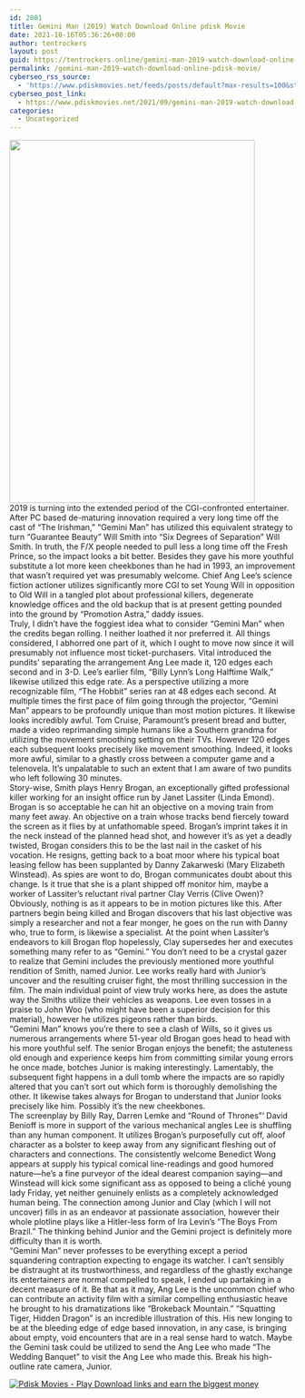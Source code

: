 ```yaml
---
id: 2801
title: Gemini Man (2019) Watch Download Online pdisk Movie
date: 2021-10-16T05:36:26+00:00
author: tentrockers
layout: post
guid: https://tentrockers.online/gemini-man-2019-watch-download-online-pdisk-movie/
permalink: /gemini-man-2019-watch-download-online-pdisk-movie/
cyberseo_rss_source:
  - 'https://www.pdiskmovies.net/feeds/posts/default?max-results=100&start-index=601'
cyberseo_post_link:
  - https://www.pdiskmovies.net/2021/09/gemini-man-2019-watch-download-online.html
categories:
  - Uncategorized
---
```

<div class="separator">
  <a href="https://1.bp.blogspot.com/-ltZfWMWUANI/YTcfDWvZVMI/AAAAAAAAAuk/PYAE786i1g8rEJ61pql4fKqUi_RKTQgQgCLcBGAsYHQ/s1000/Gemini%2BMan%2B%25282019%2529%2BWatch%2BDownload%2BOnline%2Bpdisk%2BMovie.jpg" imageanchor="1"><img loading="lazy" border="0" data-original-height="1000" data-original-width="675" height="640" src="https://1.bp.blogspot.com/-ltZfWMWUANI/YTcfDWvZVMI/AAAAAAAAAuk/PYAE786i1g8rEJ61pql4fKqUi_RKTQgQgCLcBGAsYHQ/w432-h640/Gemini%2BMan%2B%25282019%2529%2BWatch%2BDownload%2BOnline%2Bpdisk%2BMovie.jpg" width="432" /></a>
</div>

<div>
  <span>2019 is turning into the extended period of the CGI-confronted entertainer. After PC based de-maturing innovation required a very long time off the cast of &#8220;The Irishman,&#8221; &#8220;Gemini Man&#8221; has utilized this equivalent strategy to turn &#8220;Guarantee Beauty&#8221; Will Smith into &#8220;Six Degrees of Separation&#8221; Will Smith. In truth, the F/X people needed to pull less a long time off the Fresh Prince, so the impact looks a bit better. Besides they gave his more youthful substitute a lot more keen cheekbones than he had in 1993, an improvement that wasn&#8217;t required yet was presumably welcome. Chief Ang Lee&#8217;s science fiction actioner utilizes significantly more CGI to set Young Will in opposition to Old Will in a tangled plot about professional killers, degenerate knowledge offices and the old backup that is at present getting pounded into the ground by &#8220;Promotion Astra,&#8221; daddy issues.&nbsp;</span>
</div>

<div>
  <span>Truly, I didn&#8217;t have the foggiest idea what to consider &#8220;Gemini Man&#8221; when the credits began rolling. I neither loathed it nor preferred it. All things considered, I abhorred one part of it, which I ought to move now since it will presumably not influence most ticket-purchasers. Vital introduced the pundits&#8217; separating the arrangement Ang Lee made it, 120 edges each second and in 3-D. Lee&#8217;s earlier film, &#8220;Billy Lynn&#8217;s Long Halftime Walk,&#8221; likewise utilized this edge rate. As a perspective utilizing a more recognizable film, &#8220;The Hobbit&#8221; series ran at 48 edges each second. At multiple times the first pace of film going through the projector, &#8220;Gemini Man&#8221; appears to be profoundly unique than most motion pictures. It likewise looks incredibly awful. Tom Cruise, Paramount&#8217;s present bread and butter, made a video reprimanding simple humans like a Southern grandma for utilizing the movement smoothing setting on their TVs. However 120 edges each subsequent looks precisely like movement smoothing. Indeed, it looks more awful, similar to a ghastly cross between a computer game and a telenovela. It&#8217;s unpalatable to such an extent that I am aware of two pundits who left following 30 minutes.&nbsp;</span>
</div>

<div>
  <span>Story-wise, Smith plays Henry Brogan, an exceptionally gifted professional killer working for an insight office run by Janet Lassiter (Linda Emond). Brogan is so acceptable he can hit an objective on a moving train from many feet away. An objective on a train whose tracks bend fiercely toward the screen as it flies by at unfathomable speed. Brogan&#8217;s imprint takes it in the neck instead of the planned head shot, and however it&#8217;s as yet a deadly twisted, Brogan considers this to be the last nail in the casket of his vocation. He resigns, getting back to a boat moor where his typical boat leasing fellow has been supplanted by Danny Zakarweski (Mary Elizabeth Winstead). As spies are wont to do, Brogan communicates doubt about this change. Is it true that she is a plant shipped off monitor him, maybe a worker of Lassiter&#8217;s reluctant rival partner Clay Verris (Clive Owen)?&nbsp;</span>
</div>

<div>
  <span>Obviously, nothing is as it appears to be in motion pictures like this. After partners begin being killed and Brogan discovers that his last objective was simply a researcher and not a fear monger, he goes on the run with Danny who, true to form, is likewise a specialist. At the point when Lassiter&#8217;s endeavors to kill Brogan flop hopelessly, Clay supersedes her and executes something many refer to as &#8220;Gemini.&#8221; You don&#8217;t need to be a crystal gazer to realize that Gemini includes the previously mentioned more youthful rendition of Smith, named Junior. Lee works really hard with Junior&#8217;s uncover and the resulting cruiser fight, the most thrilling succession in the film. The main individual point of view truly works here, as does the astute way the Smiths utilize their vehicles as weapons. Lee even tosses in a praise to John Woo (who might have been a superior decision for this material), however he utilizes pigeons rather than birds.&nbsp;</span>
</div>

<div>
  <span>&#8220;Gemini Man&#8221; knows you&#8217;re there to see a clash of Wills, so it gives us numerous arrangements where 51-year old Brogan goes head to head with his more youthful self. The senior Brogan enjoys the benefit; the astuteness old enough and experience keeps him from committing similar young errors he once made, botches Junior is making interestingly. Lamentably, the subsequent fight happens in a dull tomb where the impacts are so rapidly altered that you can&#8217;t sort out which form is thoroughly demolishing the other. It likewise takes always for Brogan to understand that Junior looks precisely like him. Possibly it&#8217;s the new cheekbones.&nbsp;</span>
</div>

<div>
  <span>The screenplay by Billy Ray, Darren Lemke and &#8220;Round of Thrones&#8221;&#8216; David Benioff is more in support of the various mechanical angles Lee is shuffling than any human component. It utilizes Brogan&#8217;s purposefully cut off, aloof character as a bolster to keep away from any significant fleshing out of characters and connections. The consistently welcome Benedict Wong appears at supply his typical comical line-readings and good humored nature—he&#8217;s a fine purveyor of the ideal dearest companion saying—and Winstead will kick some significant ass as opposed to being a cliché young lady Friday, yet neither genuinely enlists as a completely acknowledged human being. The connection among Junior and Clay (which I will not uncover) fills in as an endeavor at passionate association, however their whole plotline plays like a Hitler-less form of Ira Levin&#8217;s &#8220;The Boys From Brazil.&#8221; The thinking behind Junior and the Gemini project is definitely more difficulty than it is worth.&nbsp;</span>
</div>

<div>
  <span>&#8220;Gemini Man&#8221; never professes to be everything except a period squandering contraption expecting to engage its watcher. I can&#8217;t sensibly be distraught at its trustworthiness, and regardless of the ghastly exchange its entertainers are normal compelled to speak, I ended up partaking in a decent measure of it. Be that as it may, Ang Lee is the uncommon chief who can contribute an activity film with a similar compelling enthusiastic heave he brought to his dramatizations like &#8220;Brokeback Mountain.&#8221; &#8220;Squatting Tiger, Hidden Dragon&#8221; is an incredible illustration of this. His new longing to be at the bleeding edge of edge based innovation, in any case, is bringing about empty, void encounters that are in a real sense hard to watch. Maybe the Gemini task could be utilized to send the Ang Lee who made &#8220;The Wedding Banquet&#8221; to visit the Ang Lee who made this. Break his high-outline rate camera, Junior.</span>
</div>

[![](https://1.bp.blogspot.com/-KJZYdQTn3nw/YS8VdIdXMyI/AAAAAAAAaw4/BR8dsGkpxw0T8C_4G4ALfMA7cP79KN3kwCLcBGAsYHQ/w400-h58/play_download_buttuons-removebg-preview.png "Pdisk Movies - Play Download links and earn the biggest money")](https://kofilink.com/1/bnYyajY5MDAwdzM5?dn=1)